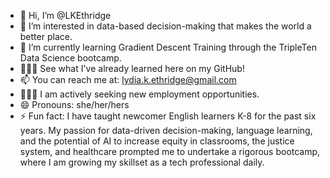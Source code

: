 - 👋 Hi, I’m @LKEthridge
- 👀 I’m interested in data-based decision-making that makes the world a better place.
- 🌱 I’m currently learning Gradient Descent Training through the TripleTen Data Science bootcamp.
- 👩🏼‍🎓 See what I've already learned here on my GitHub!
- 📫 You can reach me at: lydia.k.ethridge@gmail.com
- 👩🏽‍💻 I am actively seeking new employment opportunities.
- 😄 Pronouns: she/her/hers
- ⚡ Fun fact: I have taught newcomer English learners K-8 for the past six years.  My passion for data-driven decision-making, language learning, and the potential of AI to increase equity in classrooms, the justice system, and healthcare prompted me to undertake a rigorous bootcamp, where I am growing my skillset as a tech professional daily.
